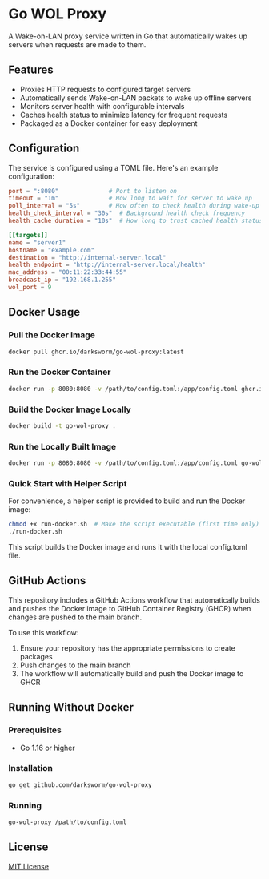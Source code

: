 # Go WOL Proxy

A Wake-on-LAN proxy service written in Go that automatically wakes up servers when requests are made to them.

## Features

- Proxies HTTP requests to configured target servers
- Automatically sends Wake-on-LAN packets to wake up offline servers
- Monitors server health with configurable intervals
- Caches health status to minimize latency for frequent requests
- Packaged as a Docker container for easy deployment

## Configuration

The service is configured using a TOML file. Here's an example configuration:

```toml
port = ":8080"              # Port to listen on
timeout = "1m"              # How long to wait for server to wake up
poll_interval = "5s"        # How often to check health during wake-up
health_check_interval = "30s"  # Background health check frequency
health_cache_duration = "10s"  # How long to trust cached health status

[[targets]]
name = "server1"
hostname = "example.com"
destination = "http://internal-server.local"
health_endpoint = "http://internal-server.local/health"
mac_address = "00:11:22:33:44:55"
broadcast_ip = "192.168.1.255"
wol_port = 9
```

## Docker Usage

### Pull the Docker Image

```bash
docker pull ghcr.io/darksworm/go-wol-proxy:latest
```

### Run the Docker Container

```bash
docker run -p 8080:8080 -v /path/to/config.toml:/app/config.toml ghcr.io/darksworm/go-wol-proxy:latest
```

### Build the Docker Image Locally

```bash
docker build -t go-wol-proxy .
```

### Run the Locally Built Image

```bash
docker run -p 8080:8080 -v /path/to/config.toml:/app/config.toml go-wol-proxy
```

### Quick Start with Helper Script

For convenience, a helper script is provided to build and run the Docker image:

```bash
chmod +x run-docker.sh  # Make the script executable (first time only)
./run-docker.sh
```

This script builds the Docker image and runs it with the local config.toml file.

## GitHub Actions

This repository includes a GitHub Actions workflow that automatically builds and pushes the Docker image to GitHub Container Registry (GHCR) when changes are pushed to the main branch.

To use this workflow:

1. Ensure your repository has the appropriate permissions to create packages
2. Push changes to the main branch
3. The workflow will automatically build and push the Docker image to GHCR

## Running Without Docker

### Prerequisites

- Go 1.16 or higher

### Installation

```bash
go get github.com/darksworm/go-wol-proxy
```

### Running

```bash
go-wol-proxy /path/to/config.toml
```

## License

[MIT License](LICENSE)
